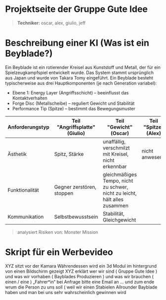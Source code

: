 Projektseite der Gruppe Gute Idee
========================================

> **Techniker:** oscar, alex, giulio, jeff

# Beschreibung einer KI (Was ist ein Beyblade?)

Ein Beyblade ist ein rotierender Kreisel aus Kunststoff und Metall, der für ein Spielzeugkampfspiel entwickelt wurde. Das System stammt ursprünglich aus Japan und wurde von Takara Tomy eingeführt. Ein Beyblade besteht typischerweise aus drei Hauptkomponenten (je nach Generation variabel):

- Ebene 1: Energy Layer (Angriffsschicht) – beeinflusst das Kontaktverhalten
- Forge Disc (Metallscheibe) – reguliert Gewicht und Stabilität
- Performance Tip (Spitze) – bestimmt das Bewegungsmuster

| Anforderungstyp | Teil "Angriffsplatte" (Giulio) | Teil "Gewicht" (Oscar) | Teil "Spitze" (Alex) | Teil D (Jeff) |
|---|---|---|---|---|
|Ästhetik | Spitz, Stärke | unaffällig, verschmilzt mit Kreisel, nicht erkennbar | nicht anwesend | keine Beiträge |
|Funktionalität | Gegner zerstören, stoppen | gleichmäßiges Tempo, nicht zu schwer, nicht zu leicht, hält alles zusammen | | |
|Kommunikation | Selbstbewusstsein | Stabilität, Gleichgewicht | | |

> analysiert Risiken von: Monster Mission

# Skript für ein Werbevideo

XYZ sitzt vor der Kamara Währendessen wird ein 3d Modul im hintergrund von einen Bildschirm gezeigt XYZ erklärt wer wir sind ( Gruppe Gute Idee ) und was wir vorhaben ( Bayblades Produzieren ) und was wir brauchen ( einen / eine ) „Fahrer*in“ bei Anfrage bitte eine Email an …
und zum ende wrum die Person zu uns soll ( weil wir einen Stabielen Allrounder Bayblade haben und man bei uns sehr wahrscheinlich gewinnen wird
